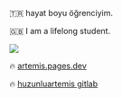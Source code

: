 🇹🇷 hayat boyu öğrenciyim.

🇬🇧 I am a lifelong student.

![](https://komarev.com/ghpvc/?username=huzunluartemis&amp;label=visitors)

🔥 [artemis.pages.dev](https://artemis.pages.dev)

🔥 [huzunluartemis gitlab](https://gitlab.com/huzunluartemis)

